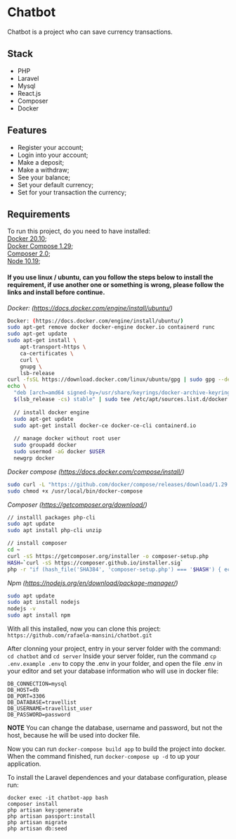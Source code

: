 # Chatbot

Chatbot is a project who can save currency transactions.

## Stack
  - PHP
  - Laravel
  - Mysql
  - React.js
  - Composer
  - Docker

## Features
 - Register your account;
 - Login into your account;
 - Make a deposit;
 - Make a withdraw;
 - See your balance;
 - Set your default currency;
 - Set for your transaction the currency;

## Requirements
To run this project, do you need to have installed:<br/>
[Docker 20.10](https://docs.docker.com/engine/install/ubuntu/);<br/>
[Docker Compose 1.29](https://docs.docker.com/compose/install/);<br/>
[Composer 2.0](https://getcomposer.org/download/);<br/>
[Node 10.19](https://nodejs.org/en/download/package-manager/);<br/>

#### If you use linux / ubuntu, can you follow the steps below to install the requirement, if use another one or something is wrong, please follow the links and install before continue.

<i>Docker: (https://docs.docker.com/engine/install/ubuntu/)</i>
~~~bash
Docker: (https://docs.docker.com/engine/install/ubuntu/)
sudo apt-get remove docker docker-engine docker.io containerd runc
sudo apt-get update
sudo apt-get install \
    apt-transport-https \
    ca-certificates \
    curl \
    gnupg \
    lsb-release
curl -fsSL https://download.docker.com/linux/ubuntu/gpg | sudo gpg --dearmor -o /usr/share/keyrings/docker-archive-keyring.gpg
echo \
  "deb [arch=amd64 signed-by=/usr/share/keyrings/docker-archive-keyring.gpg] https://download.docker.com/linux/ubuntu \
  $(lsb_release -cs) stable" | sudo tee /etc/apt/sources.list.d/docker.list > /dev/null
  
  // install docker engine
  sudo apt-get update
  sudo apt-get install docker-ce docker-ce-cli containerd.io
  
  // manage docker without root user
  sudo groupadd docker
  sudo usermod -aG docker $USER
  newgrp docker 
~~~

<i>Docker compose (https://docs.docker.com/compose/install/)</i>
~~~bash
sudo curl -L "https://github.com/docker/compose/releases/download/1.29.2/docker-compose-$(uname -s)-$(uname -m)" -o /usr/local/bin/docker-compose
sudo chmod +x /usr/local/bin/docker-compose
~~~

<i>Composer (https://getcomposer.org/download/)</i>
~~~bash
// installl packages php-cli
sudo apt update
sudo apt install php-cli unzip

// install composer
cd ~
curl -sS https://getcomposer.org/installer -o composer-setup.php
HASH=`curl -sS https://composer.github.io/installer.sig`
php -r "if (hash_file('SHA384', 'composer-setup.php') === '$HASH') { echo 'Installer verified'; } else { echo 'Installer corrupt'; unlink('composer-setup.php'); } echo PHP_EOL;"
~~~

<i>Npm (https://nodejs.org/en/download/package-manager/)</i>
~~~bash
sudo apt update
sudo apt install nodejs
nodejs -v
sudo apt install npm
~~~

With all this installed, now you can clone this project: `https://github.com/rafaela-mansini/chatbot.git`

After clonning your project, entry in your server folder with the command:
`cd chatbot` and `cd server`
Inside your server folder, run the command `cp .env.example .env` to copy the .env in your folder, and open the file .env in your editor and set your database information who will use in docker file:

```
DB_CONNECTION=mysql
DB_HOST=db
DB_PORT=3306
DB_DATABASE=travellist
DB_USERNAME=travellist_user
DB_PASSWORD=password
```
**NOTE**
You can change the database, username and password, but not the host, because he will be used into docker file.

Now you can run `docker-compose build app` to build the project into docker. When the command finished, run `docker-compose up -d` to up your application.

To install the Laravel dependences and your database configuration, please run:

~~~composer
docker exec -it chatbot-app bash
composer install
php artisan key:generate
php artisan passport:install
php artisan migrate
php artisan db:seed

~~~
 
